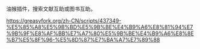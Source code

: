 油猴插件，搜索文献互助或图书互助。

https://greasyfork.org/zh-CN/scripts/437349-%E5%85%A8%E5%9B%BD%E5%9B%BE%E4%B9%A6%E8%81%94%E7%9B%9F%E8%AF%BB%E7%A7%80%E5%9B%BE%E4%B9%A6%E8%8E%B7%E5%8F%96-%E5%8D%87%E7%BA%A7%E7%89%88






